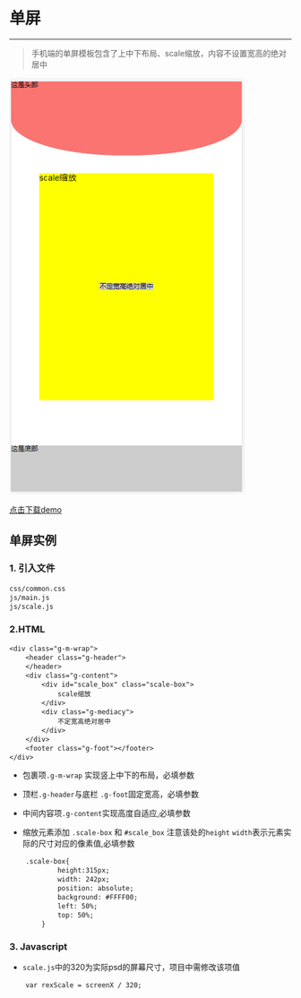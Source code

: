 # 单屏
---
> 手机端的单屏模板包含了上中下布局、scale缩放，内容不设置宽高的绝对居中

![红包模板](./images/mobile.jpg)

<a href="release/single.rar">点击下载demo</a>
## 单屏实例
### 1. 引入文件
```
css/common.css
js/main.js
js/scale.js
```
### 2.HTML
```
<div class="g-m-wrap">
	<header class="g-header">
	</header>
	<div class="g-content">
		<div id="scale_box" class="scale-box">
			scale缩放
		</div>
		<div class="g-mediacy">
			不定宽高绝对居中
		</div>
	</div>
	<footer class="g-foot"></footer>
</div>
```

* 包裹项`.g-m-wrap` 实现竖上中下的布局，必填参数

- 顶栏`.g-header`与底栏 `.g-foot`固定宽高，必填参数
+ 中间内容项`.g-content`实现高度自适应,必填参数

* 缩放元素添加 `.scale-box` 和 `#scale_box` 注意该处的`height` `width`表示元素实际的尺寸对应的像素值,必填参数
```
    .scale-box{
            height:315px;
            width: 242px;
            position: absolute;
            background: #FFFF00;
            left: 50%;
            top: 50%;
        }
```
### 3. Javascript

*  `scale.js`中的320为实际psd的屏幕尺寸，项目中需修改该项值
```
	var rexScale = screenX / 320;
```








